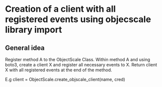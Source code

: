 # Creation of a client with all registered events using objecscale library import
## General idea
Register method A to the ObjectScale Class. 
Within method A and using boto3, create a client X and register all necessary events to X. 
Return client X with all registered events at the end of the method. 

E.g 
client = ObjectScale.create_objscale_client(name, cred)
